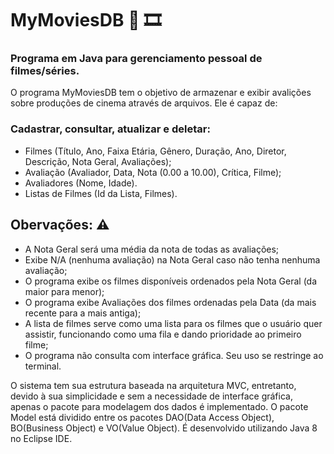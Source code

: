 # MyMoviesDB 	:movie_camera: :film_strip:
### Programa em Java para gerenciamento pessoal de filmes/séries.

O programa MyMoviesDB tem o objetivo de armazenar e exibir avalições sobre produções de cinema através de arquivos. Ele é capaz de:

### **Cadastrar, consultar, atualizar e deletar:** 
- Filmes (Título, Ano, Faixa Etária, Gênero, Duração, Ano, Diretor, Descrição, Nota Geral, Avaliações);
- Avaliação (Avaliador, Data, Nota (0.00 a 10.00), Crítica, Filme);
- Avaliadores (Nome, Idade).
- Listas de Filmes (Id da Lista, Filmes).

## Obervações: :warning:
- A Nota Geral será uma média da nota de todas as avaliações;
- Exibe N/A (nenhuma avaliação) na Nota Geral caso não tenha nenhuma avaliação;
- O programa exibe os filmes disponíveis ordenados pela Nota Geral (da maior para menor);
- O programa exibe Avaliações dos filmes ordenadas pela Data (da mais recente para a mais antiga);
- A lista de filmes serve como uma lista para os filmes que o usuário quer assistir, funcionando como uma fila e dando prioridade ao primeiro filme;
- O programa não consulta com interface gráfica. Seu uso se restringe ao terminal.

O sistema tem sua estrutura baseada na arquitetura MVC, entretanto, devido à sua simplicidade e sem a necessidade de interface gráfica, apenas o pacote para modelagem dos dados é implementado. O pacote Model está dividido entre os pacotes DAO(Data Access Object), BO(Business Object) e VO(Value Object). É desenvolvido utilizando Java 8 no Eclipse IDE.
